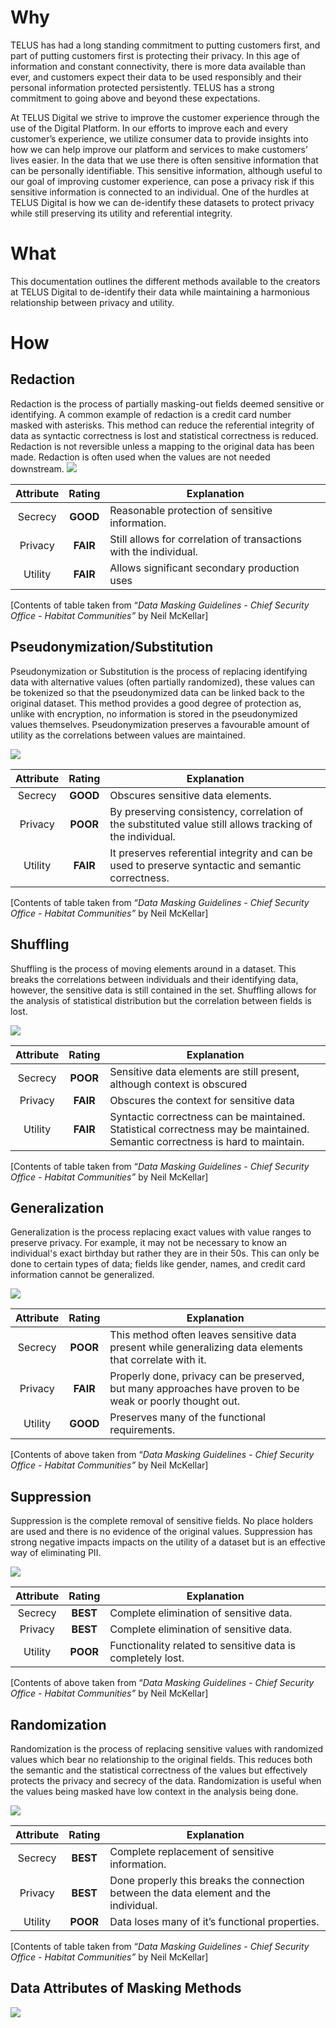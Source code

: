 ﻿# Why

TELUS has had a long standing commitment to putting customers first, and part of putting customers first is protecting their privacy. In this age of information and constant connectivity, there is more data available than ever, and customers expect their data to be used responsibly and their personal information protected persistently. TELUS has a strong commitment to going above and beyond these expectations.

  

At TELUS Digital we strive to improve the customer experience through the use of the Digital Platform. In our efforts to improve each and every customer’s experience, we utilize consumer data to provide insights into how we can help improve our platform and services to make customers’ lives easier. In the data that we use there is often sensitive information that can be personally identifiable. This sensitive information, although useful to our goal of improving customer experience, can pose a privacy risk if this sensitive information is connected to an individual. One of the hurdles at TELUS Digital is how we can de-identify these datasets to protect privacy while still preserving its utility and referential integrity.

# What

This documentation outlines the different methods available to the creators at TELUS Digital to de-identify their data while maintaining a harmonious relationship between privacy and utility.

# How


## Redaction

Redaction is the process of partially masking-out fields deemed sensitive or identifying. A common example of redaction is a credit card number masked with asterisks. This method can reduce the referential integrity of data as syntactic correctness is lost and statistical correctness is reduced. Redaction is not reversible unless a mapping to the original data has been made. Redaction is often used when the values are not needed downstream.
![](https://picasaweb.google.com/106537257627713171880/6554378206724728129#6554378204962887970)

| Attribute | Rating | Explanation                                                       |
|:---------:|:------:|-------------------------------------------------------------------|
|  Secrecy  |  **GOOD**  | Reasonable protection of sensitive information.                   |
|  Privacy  |  **FAIR**  | Still allows for correlation of transactions with the individual. |
|  Utility  |  **FAIR**  | Allows significant secondary production uses                      |

[Contents of table taken from “_Data Masking Guidelines - Chief Security Office - Habitat Communities”_ by Neil McKellar]
## Pseudonymization/Substitution

Pseudonymization or Substitution is the process of replacing identifying data with alternative values (often partially randomized), these values can be tokenized so that the pseudonymized data can be linked back to the original dataset. This method provides a good degree of protection as, unlike with encryption, no information is stored in the pseudonymized values themselves. Pseudonymization preserves a favourable amount of utility as the correlations between values are maintained.

![](https://lh3.googleusercontent.com/xOdxL8J5rlQTvRazHB54Pg62aGL0HADl2qiywHPhISkmXaiNGtAjCyoXGSK3RQQl71WDaBw_MLAvsVFDDFuXXWnhl_4rKIngpqY9pPYdbFMjiLkYsXFMJDQczSNq3xvfF2HfbL7op7uhFGATE3hCletPogbVbmeRPEQIdY1rV_9Mrj6GELHiioGHRcT1zqqtn3ZvJeRMrU0J7peW0N5x6hIFqFu5-esRVf09c2yOvQzmLFNlRR7_VBCBqsRR6HmAQzUp-U9mJRzB3j_UQ7gVKYKS_s9snkqrBHSzDyKhU-VkkE-hwUw3Llq0AzEXa1nzbfduG-msVzNZeqg-fyYsASb7b0i9UlBoaI0H4vsRFpBJt7w0_eA0Mjtw4gN7j1kN0NAsn08WdqpX_5Dt56oj2dhyHXdFG0J380Nl7YMxKqbAGsUYz5_loF96VhJYkLbODbsVtjjrYwjenINKSfdqYJAou3sgl9E04S0imgg8nTtqu2JCztHNCUAfgbOs3bio1HHoYdSKg1onh8fMFrRGTpIKcL1fCJ4mcq1bG_LEb7bfpYNTq-BfyDgQcyjxgzalvoGVzSlQdlmew6KLU_9A8FTDnvXoVJGhtwJgXA=w2494-h1088-no)

| Attribute | Rating | Explanation                                                       |
|:---------:|:------:|-------------------------------------------------------------------|
|  Secrecy  |  **GOOD**  | Obscures sensitive data elements.                    |
|  Privacy  |  **POOR**  | By preserving consistency, correlation of the substituted value still allows tracking of the individual. |
|  Utility  |  **FAIR**  | It preserves referential integrity and can be used to preserve syntactic and semantic correctness.                      |

[Contents of table taken from “_Data Masking Guidelines - Chief Security Office - Habitat Communities”_ by Neil McKellar]
## Shuffling
Shuffling is the process of moving elements around in a dataset. This breaks the correlations between individuals and their identifying data, however, the sensitive data is still contained in the set. Shuffling allows for the analysis of statistical distribution but the correlation between fields is lost.

![](https://lh3.googleusercontent.com/6GMun8nEVb9SXesaetXnocRmRErxTFOuIXUv0v8RP7G_FqB972YcvUffd0EK5ZuCqzjYf_kNRrJ1fJLLNxW-QuqU8Ujhi9ELDzquR95RS7jVtMr_MIGNHH6ifoES1aD8_YQ_3t8sS_mmXnsoUW0SWOKQGlzIIfDwCPcZ-mV3d00NcqPbMXwR3Th66zer8RMKnDGmndiU9WzyU1bMqwBUF-7pWPzSyFuz9Jj3EX8i5dMI_y43ykRSBRDQt-r1r-GetOstpgqtjSixEnFVm9GThYnhJ69gftB2yV-BlTvN0CwBAQKTCsITEqU89zP5ST_qSyowDVIiy_gJM9yofXFld61TifXuOpGVxGUpUp8p0CZ2XnHW_cV1OBKrSXuSE8j64x2d7Nki6YGZzGE1ucRA2aKAlkWWHhO8TlFDagwY0AiP7x40g4Iv3KesrM64hOi1vl4SADa1JlX2UEJdOxaGw-3sDv_ujMnr53OyTJrkyX6FyiLK8NpUAKPHP5q5a8phdPui3tvi9WJNYcTQcz7OHFiUjK4NV-k1r2mu9SmdObVoQzXNV7JC9hXkAdQHVSbh3BL0XJG_oUZ0IpnhQuAp4U9CmjdkY-hZaSavyw=w2164-h1692-no)

| Attribute | Rating | Explanation                                                       |
|:---------:|:------:|-------------------------------------------------------------------|
|  Secrecy  |  **POOR**  | Sensitive data elements are still present, although context is obscured                   |
|  Privacy  |  **FAIR**  | Obscures the context for sensitive data |
|  Utility  |  **FAIR**  | Syntactic correctness can be maintained. Statistical correctness may be maintained. Semantic correctness is hard to maintain.                      |

[Contents of table taken from “_Data Masking Guidelines - Chief Security Office - Habitat Communities”_ by Neil McKellar]
## Generalization

Generalization is the process replacing exact values with value ranges to preserve privacy. For example, it may not be necessary to know an individual's exact birthday but rather they are in their 50s. This can only be done to certain types of data; fields like gender, names, and credit card information cannot be generalized.

![](https://lh3.googleusercontent.com/wLuzHK8NRsAodNQXzQEDTngSF6OZN54ikAUfkLr-u8eNo4dlcoW-lTVYDoqzuAb3pMFRUTEHkqTJ_KovBZOAAN-__r0PwnMt81JEtaKUJGjnqGLbbsmFDaoCZdJhWCNdOqMhtFKvi-c2m9KtdbHCgYbIZ71Xq7a-fakqnIzOwUxpjkoEMZRElsTocnndIrwhu_vOZWmrW7mXvddPZdU51Jl6fS8RdZGNIRaqe0Hl21VWxQ8FEPSIacOCax_-2HazjN9BtBuF4aXKTeK6MNCOVdL0yxsHPzeuFFNfoAiC1YqjzWjHcEX6_x6RL_OXTCJleVg0a1J2U-mTZ-f9kuuxueJ1_37SxrGCv9HmpmV-pomGUGmZjyRfcCH5SfxcTjla07app0D_HprKJYzusajxIw_WEQiT2L6Z_9VB7SWQhk87HTlsnXbOqqRrbM2U7Z-JmmD_89HJJBV-f4zVb9eE_ywoDsWVvcb4al0qMHt4j6UYCIIZusLM3SZ4dLPt8Wx9-zRZ3AEPjd0ivhJ5PwGi5f-Bup83x3XlE-Lbau9114oLVcxWap2kK2yPp_Pg0ubRNmKLCIe9wX4iAYt84yildioWniYwiCM3cNiqCQ=w2092-h334-no)

| Attribute | Rating | Explanation                                                       |
|:---------:|:------:|-------------------------------------------------------------------|
|  Secrecy  |  **POOR**  | This method often leaves sensitive data present while generalizing data elements that correlate with it.                   |
|  Privacy  |  **FAIR**  | Properly done, privacy can be preserved, but many approaches have proven to be weak or poorly thought out. |
|  Utility  |  **GOOD**  | Preserves many of the functional requirements.                      |

[Contents of above taken from “_Data Masking Guidelines - Chief Security Office - Habitat Communities”_ by Neil McKellar]

## Suppression

Suppression is the complete removal of sensitive fields. No place holders are used and there is no evidence of the original values. Suppression has strong negative impacts impacts on the utility of a dataset but is an effective way of eliminating PII.

![](https://lh3.googleusercontent.com/7VMIHNQeRSFJANnmGsSvaQkXpD2SaQTgM5ff-ltoeiXfGHx-LVLPiKV00t-QhBA8jDufCOecsL35HJSAahBnP9BWQEEACBQBpj44q-0vMe2lNDkjWoiKRIad0YwJHwhB_QW28N4PY9wqsA4A9R2e2yk1zr1P4o0Pv12w_bHRRClycGcJIToWFOJ4vhuvzn5tByNPlc0yWHOF7Q0Qp24e-RUDKB0Zu1LCXPC_HqLOncomoZjQHtdVJ1w2e7OjNQ-Enq8p9UKUDLMzwi0wwbnGRwE3goMUft5o_qpau3M_gUIfkdBil1-SSchP7cq-zMqlSt3W1gN6Jp1bV_T-5VDGHGleEdiO9QvGix_FEpVNU8EdWzkkIxapyE89cAEzV1XlM4V7Tmv8nz9I1Mk5lgfEpTUp63ZBsmlW_V1Hdy7BJ2fxDw9d3KZ426PIWD4JEtMo5q96fv2vuDavN8x9d6SLgmunbdAHmbZu1lHP7RjFDXYZxGhOU6uBGyWSCGxuzdnnOyGReGuCBpehOKHUcNk5Cl5mBpct203VFlt6u6doKE2z--DWOLLHF1ooVLJ0wOoOn3jAQKXVYCsZjOSTgF-fnXBGh0siT4AZTePxMw=w2142-h610-no)

| Attribute | Rating | Explanation                                                       |
|:---------:|:------:|-------------------------------------------------------------------|
|  Secrecy  |  **BEST**  | Complete elimination of sensitive data.                   |
|  Privacy  |  **BEST**  | Complete elimination of sensitive data. |
|  Utility  |  **POOR**  | Functionality related to sensitive data is completely lost.                      |

[Contents of above taken from “_Data Masking Guidelines - Chief Security Office - Habitat Communities”_ by Neil McKellar]

## Randomization

Randomization is the process of replacing sensitive values with randomized values which bear no relationship to the original fields. This reduces both the semantic and the statistical correctness of the values but effectively protects the privacy and secrecy of the data. Randomization is useful when the values being masked have low context in the analysis being done.

![](https://lh3.googleusercontent.com/1mpvxmVCIZU8Uxuj2SAMSeiq_BX0nf8pk369OYlp6xxVjL8rfQumbrd-r4iBJpF9xsEwniqfwGyLLfd9DgmVzFZu0tdQ2afK_yrPvxbaIlQdBr1pfgWhYUuBq1oiC5G4XXTjb30m4KdHOah6qRloz3kie2QzBSVOpTvSU2eHg_6OUYCijerXGYg_B8h_2wwlI504NGVhbebC2ZJVnMF7UrfLREiUfG4UfXJxkc33gveR55zIADhfLP5NX2OWUycMCI2XfbuJSjSpZ1pcAjUNXay3Jqrd1-oGm76hL53Z0C6RjNIlIjIqDbvyagsaQI4AnwDALRVl_Sy6ij-moyBviAvWle9jAFSZXfzrVtNw7lBnQ_SLWDb4-iYPRv4ZwlohziQ6cr-0m7RcITaC2x353sFsIAHLrtcNroMT1vp2xuALKYHrjTQA4DusN_1uVlTcYmZ9gHCFnjTD7c2mldKF1sOXs6_CISscw0DxEOz1Zpq36AZfKO-kw3-t_nKE0p-6Sm-glMQwSJFRxwuY7c_sRPGbwDTovz5RdvUr8usCCaPE3l-XqKl-8VEhl7xjYulFtv7naL65S2kFAmV6zDJYFjbpC7IKFw1jjRkUqw=w1822-h174-no)

| Attribute | Rating | Explanation                                                       |
|:---------:|:------:|-------------------------------------------------------------------|
|  Secrecy  |  **BEST**  | Complete replacement of sensitive information.                   |
|  Privacy  |  **BEST**  | Done properly this breaks the connection between the data element and the individual. |
|  Utility  |  **POOR**  | Data loses many of it’s functional properties.                      |

[Contents of table taken from “_Data Masking Guidelines - Chief Security Office - Habitat Communities”_ by Neil McKellar]


## Data Attributes of Masking Methods
![](https://lh3.googleusercontent.com/pHbN0ssr7sVLL42ES-obVx5lDi0-vS1s19acvsNWSVdp8gqJa8PyqLIWKuEr42hZwNVBxCqMgI_jYd6c3u2iL9NxItdPhd0Yke3eXBecQD7tNVh1JzRLEvbJEdKie5MM0JpvAWAGhlKNms-DmOUoCu8zcJDBmN4Hvk5AaNoI0L9ZdbXSzyruozuN54pG6x6ND1lUWKHMaqyyXyhVIeyhhb0G3Q9nwycbTR7hrgVtYQ-9Vo419V1_DTnzzckaVcSto4K7DiGljhNJfcnSO0XOpWrTv3-V_RjWRhgFj1aMmvvaLg7bjkgDsyR8g-a60rAgkVPRUB4cQSJ6nB1GUE-VzaLg_SlBj5XOP9FpMTQQT29rcl60Fj9gWN2ofy-m48fyXuk9fEbJxcbQmcj66kQJMQQQ6HZyaMYFGb4va6nz9fLN_LSNfMwHOR4xnEwq9zXHV8PvEtNfK0hboOT_-yn65lAW-WKwH7kv9n2Ia8bnYiavb5ksajkHiRa_taJxRs66QyFj6trDrC0ZdldJgtLLHpnFJnZQO-9S_UOp81XGrxKCa9noMriI_pVgdCAJL3PJKO4X4WoFWKdC7xDs3RV20L0VtjJTdlyNgXRLxg=w2638-h888-no)



